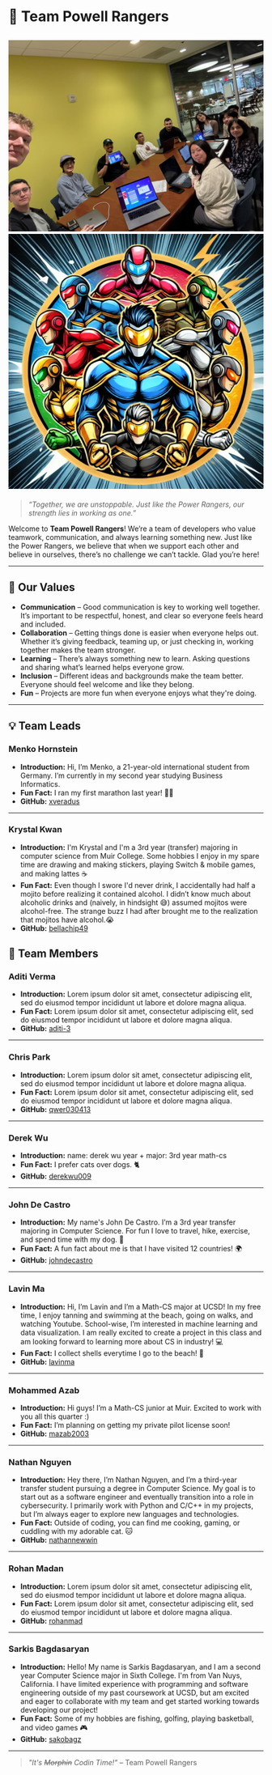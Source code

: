 
# 🚀 Team Powell Rangers
![Team 19 Group Picture](./IMG_3800.jpg) <br>
![Team Powell Rangers Logo](./team19logo.webp)
---
> *“Together, we are unstoppable. Just like the Power Rangers, our strength lies in working as one.”*  

Welcome to **Team Powell Rangers**! We’re a team of developers who value teamwork, communication, and always learning something new. Just like the Power Rangers, we believe that when we support each other and believe in ourselves, there’s no challenge we can’t tackle. Glad you’re here!

---

## 🎯 Our Values

- **Communication** – Good communication is key to working well together. It’s important to be respectful, honest, and clear so everyone feels heard and included.
- **Collaboration** – Getting things done is easier when everyone helps out. Whether it’s giving feedback, teaming up, or just checking in, working together makes the team stronger.
- **Learning** – There’s always something new to learn. Asking questions and sharing what’s learned helps everyone grow.
- **Inclusion** – Different ideas and backgrounds make the team better. Everyone should feel welcome and like they belong.
- **Fun** – Projects are more fun when everyone enjoys what they're doing.

---

## 💡 Team Leads

### Menko Hornstein
- **Introduction:** Hi, I’m Menko, a 21-year-old international student from Germany. I’m currently in my second year studying Business Informatics.
- **Fun Fact:** I ran my first marathon last year! 🏃‍♂️
- **GitHub:** [xveradus](https://xveradus.github.io/CSE-110/)

---

### Krystal Kwan
- **Introduction:** I'm Krystal and I'm a 3rd year (transfer) majoring in computer science from Muir College. Some hobbies I enjoy in my spare time are drawing and making stickers, playing Switch & mobile games, and making lattes ☕️
- **Fun Fact:** Even though I swore I'd never drink, I accidentally had half a mojito before realizing it contained alcohol. I didn’t know much about alcoholic drinks and (naively, in hindsight 😅) assumed mojitos were alcohol-free. The strange buzz I had after brought me to the realization that mojitos have alcohol.😭
- **GitHub:** [bellachip49](https://bellachip49.github.io/krystal-usr-page/)

## 👥 Team Members

###  Aditi Verma
- **Introduction:** Lorem ipsum dolor sit amet, consectetur adipiscing elit, sed do eiusmod tempor incididunt ut labore et dolore magna aliqua.
- **Fun Fact:** Lorem ipsum dolor sit amet, consectetur adipiscing elit, sed do eiusmod tempor incididunt ut labore et dolore magna aliqua.
- **GitHub:** [aditi-3](https://aditi-3.github.io/GitHub-Pages-project/)

---

###  Chris Park

- **Introduction:** Lorem ipsum dolor sit amet, consectetur adipiscing elit, sed do eiusmod tempor incididunt ut labore et dolore magna aliqua.
- **Fun Fact:** Lorem ipsum dolor sit amet, consectetur adipiscing elit, sed do eiusmod tempor incididunt ut labore et dolore magna aliqua.
- **GitHub:** [qwer030413](https://qwer030413.github.io/CSE110Review/)

---
###  Derek Wu

- **Introduction:** 
name: derek wu 
year + major: 3rd year math-cs
- **Fun Fact:** I prefer cats over dogs. 🐈
- **GitHub:** [derekwu009](https://derekwu009.github.io/github-pages/#my-user-page)

---
###  John De Castro

- **Introduction:** My name's John De Castro. I’m a 3rd year transfer majoring in Computer Science. For fun I love to travel, hike, exercise, and spend time with my dog. 🐶
- **Fun Fact:** A fun fact about me is that I have visited 12 countries! 🌍
- **GitHub:** [johndecastro](https://johndecastro.github.io/Github-User-Page/)

---
###  Lavin Ma

- **Introduction:** Hi, I’m Lavin and I’m a Math-CS major at UCSD! In my free time, I enjoy tanning and swimming at the beach, going on walks, and watching Youtube. School-wise, I’m interested in machine learning and data visualization. I am really excited to create a project in this class and am looking forward to learning more about CS in industry! 💻
- **Fun Fact:** I collect shells everytime I go to the beach! 🐚
- **GitHub:** [lavinma](https://lavinma.github.io/)

---
### Mohammed Azab

- **Introduction:** Hi guys! I’m a Math-CS junior at Muir. Excited to work with you all this quarter :)
- **Fun Fact:** I’m planning on getting my private pilot license soon!
- **GitHub:** [mazab2003](https://mazab2003.github.io/mazabCse110/##about-me)

---
### Nathan Nguyen

- **Introduction:** Hey there, I’m Nathan Nguyen, and I’m a third-year transfer student pursuing a degree in Computer Science. My goal is to start out as a software engineer and eventually transition into a role in cybersecurity. I primarily work with Python and C/C++ in my projects, but I’m always eager to explore new languages and technologies. 
- **Fun Fact:** Outside of coding, you can find me cooking, gaming, or cuddling with my adorable cat. 🐱
- **GitHub:** [nathannewwin](https://nathannewwin.github.io/CSE110Project/)

---
### Rohan Madan

- **Introduction:** Lorem ipsum dolor sit amet, consectetur adipiscing elit, sed do eiusmod tempor incididunt ut labore et dolore magna aliqua.
- **Fun Fact:** Lorem ipsum dolor sit amet, consectetur adipiscing elit, sed do eiusmod tempor incididunt ut labore et dolore magna aliqua.
- **GitHub:** [rohanmad](https://rohanmad.github.io/cse110lab1/)

---
### Sarkis Bagdasaryan

- **Introduction:** Hello! My name is Sarkis Bagdasaryan, and I am a second year Computer Science major in Sixth College. I'm from Van Nuys, California. I have limited experience with programming and software engineering outside of my past coursework at UCSD, but am excited and eager to collaborate with my team and get started working towards developing our project!
- **Fun Fact:**  Some of my hobbies are fishing, golfing, playing basketball, and video games 🎮
- **GitHub:** [sakobagz](https://sakobagz.github.io/Pages/)

---
> *"It's ~~Morphin~~ Codin Time!"* – Team Powell Rangers
